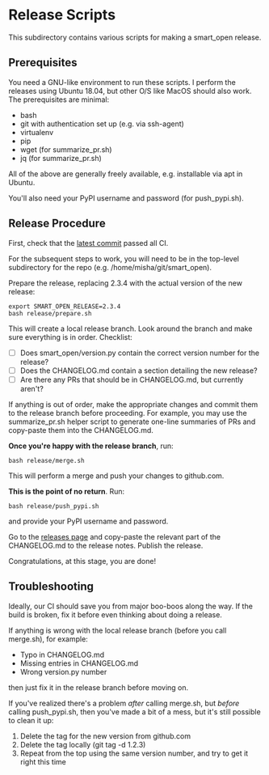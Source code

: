 # Release Scripts

This subdirectory contains various scripts for making a smart_open release.

## Prerequisites

You need a GNU-like environment to run these scripts.  I perform the releases
using Ubuntu 18.04, but other O/S like MacOS should also work.  The
prerequisites are minimal:

- bash
- git with authentication set up (e.g. via ssh-agent)
- virtualenv
- pip
- wget (for summarize_pr.sh)
- jq (for summarize_pr.sh)

All of the above are generally freely available, e.g. installable via apt in Ubuntu.

You'll also need your PyPI username and password (for push_pypi.sh).

## Release Procedure

First, check that the [latest commit](https://github.com/RaRe-Technologies/smart_open/commits/master) passed all CI.

For the subsequent steps to work, you will need to be in the top-level subdirectory for the repo (e.g. /home/misha/git/smart_open).

Prepare the release, replacing 2.3.4 with the actual version of the new release:

    export SMART_OPEN_RELEASE=2.3.4
    bash release/prepare.sh

This will create a local release branch.
Look around the branch and make sure everything is in order.
Checklist:

- [ ] Does smart_open/version.py contain the correct version number for the release?
- [ ] Does the CHANGELOG.md contain a section detailing the new release?
- [ ] Are there any PRs that should be in CHANGELOG.md, but currently aren't?

If anything is out of order, make the appropriate changes and commit them to the release branch before proceeding.
For example, you may use the summarize_pr.sh helper script to generate one-line summaries of PRs and copy-paste them into the CHANGELOG.md.

**Once you're happy with the release branch**, run:

    bash release/merge.sh

This will perform a merge and push your changes to github.com.

**This is the point of no return**.  Run:

    bash release/push_pypi.sh

and provide your PyPI username and password.

Go to the [releases page](https://github.com/RaRe-Technologies/smart_open/releases/tag) and copy-paste the relevant part of the CHANGELOG.md to the release notes.
Publish the release.

Congratulations, at this stage, you are done!

## Troubleshooting

Ideally, our CI should save you from major boo-boos along the way.
If the build is broken, fix it before even thinking about doing a release.

If anything is wrong with the local release branch (before you call merge.sh), for example:

- Typo in CHANGELOG.md
- Missing entries in CHANGELOG.md
- Wrong version.py number

then just fix it in the release branch before moving on.

If you've realized there's a problem _after_ calling merge.sh, but _before_ calling push_pypi.sh, then you've made a bit of a mess, but it's still possible to clean it up:

1. Delete the tag for the new version from github.com
2. Delete the tag locally (git tag -d 1.2.3)
3. Repeat from the top using the same version number, and try to get it right this time

